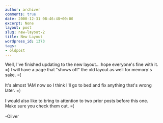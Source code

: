 ```yaml
---
author: archiver
comments: true
date: 2000-12-31 08:46:48+00:00
excerpt: None
layout: post
slug: new-layout-2
title: New Layout
wordpress_id: 1373
tags:
- oldpost
---
```


Well, I've finished updating to the new layout... hope everyone's fine with it. =) I will have a page that "shows off" the old layout as well for memory's sake. =)<br /><br />It's almost 1AM now so I think I'll go to bed and fix anything that's wrong later. =)<br /><br />I would also like to bring to attention to two prior posts before this one. Make sure you check them out. =)<br /><br />-Oliver